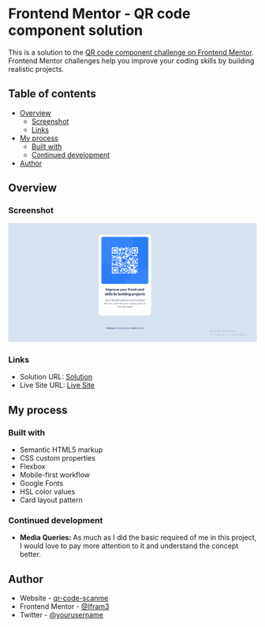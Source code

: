 # Frontend Mentor - QR code component solution

This is a solution to the [QR code component challenge on Frontend Mentor](https://www.frontendmentor.io/challenges/qr-code-component-iux_sIO_H). Frontend Mentor challenges help you improve your coding skills by building realistic projects. 

## Table of contents

- [Overview](#overview)
  - [Screenshot](#screenshot)
  - [Links](#links)
- [My process](#my-process)
  - [Built with](#built-with)
  - [Continued development](#continued-development)
- [Author](#author)

## Overview

### Screenshot

![qr-code-component_Screenshot](images/qr-code-component_Screenshot.png)

### Links

- Solution URL: [Solution](https://github.com/Ifram3/frontendmentor.io-projects/tree/36cc63a98c660adb6a7f163b539cf8e03ee76735/qr-code-component-main)
- Live Site URL: [Live Site](https://qr-code-scanme.netlify.app/)

## My process

### Built with

- Semantic HTML5 markup
- CSS custom properties
- Flexbox
- Mobile-first workflow
- Google Fonts
- HSL color values
- Card layout pattern 

### Continued development

- **Media Queries:** As much as I did the basic required of me in this project, I would love to pay more attention to it and understand the concept better.

## Author

- Website - [qr-code-scanme](https://qr-code-scanme.netlify.app/)
- Frontend Mentor - [@Ifram3](https://www.frontendmentor.io/profile/Ifram3)
- Twitter - [@yourusername](https://www.twitter.com/i_Fram3)
